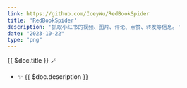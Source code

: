 ```yaml
---
link: https://github.com/IceyWu/RedBookSpider
title: 'RedBookSpider'
description: '抓取小红书的视频、图片、评论、点赞、转发等信息。'
date: "2023-10-22"
type: "png"
---
```


{{ $doc.title }} 🪄

- ✨ {{ $doc.description }}
